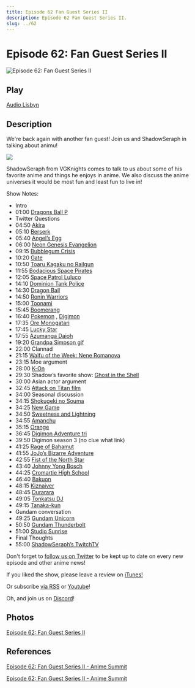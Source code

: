 ```yaml
---
title: Episode 62 Fan Guest Series II
description: Episode 62 Fan Guest Series II.
slug: ../62
---
```


# Episode 62: Fan Guest Series II

![Episode 62: Fan Guest Series II](https://i.imgur.com/ZKQiud2.png)

## Play

[Audio Lisbyn](http://traffic.libsyn.com/ranime/final_62_mixdown.mp3)

## Description

We're back again with another fan guest! Join us and ShadowSeraph in talking about animu!

[![](https://i.imgur.com/EPnQc1R.png)](http://traffic.libsyn.com/ranime/final_62_mixdown.mp3)

ShadowSeraph from VGKnights comes to talk to us about some of his favorite anime and things he enjoys in anime. We also discuss the anime universes it would be most fun and least fun to live in!

Show Notes:

*   Intro
*   01:00 [Dragons Ball P](https://www.youtube.com/watch?v=OYa5aQb3YGE)
*   Twitter Questions
*   04:50 [Akira](http://myanimelist.net/anime/47/Akira)
*   05:10 [Berserk](http://myanimelist.net/anime/33/Berserk)
*   05:40 [Angel’s Egg](http://myanimelist.net/anime/885/Tenshi_no_Tamago)
*   06:00 [Neon Genesis Evangelion](http://myanimelist.net/anime/30/Neon_Genesis_Evangelion?q=evangelion)
*   09:15 [Bubblegum Crisis](http://myanimelist.net/anime/568/Bubblegum_Crisis_Tokyo_2040?q=bubblegum%20crisis)
*   10:20 [Gate](http://myanimelist.net/anime/28907/Gate__Jieitai_Kanochi_nite_Kaku_Tatakaeri?q=gate%20)
*   10:50 [Toaru Kagaku no Railgun](http://myanimelist.net/anime/6213/Toaru_Kagaku_no_Railgun)
*   11:55 [Bodacious Space Pirates](http://myanimelist.net/anime/8917/Mouretsu_Pirates)
*   12:05 [Space Patrol Luluco](http://myanimelist.net/anime/32681/Uchuu_Patrol_Luluco)
*   14:10 [Dominion Tank Police](http://myanimelist.net/anime/1152/New_Dominion_Tank_Police?q=dominion%20)
*   14:30 [Dragon Ball](http://myanimelist.net/anime/223/Dragon_Ball)
*   14:50 [Ronin Warriors](http://myanimelist.net/anime/1264/Yoroiden_Samurai_Troopers?q=ronin%20warriors)
*   15:00 [Toonami](https://en.wikipedia.org/wiki/Toonami)
*   15:45 [Boomerang](https://en.wikipedia.org/wiki/Boomerang_(TV_channel))
*   16:40 [Pokemon](http://myanimelist.net/anime/527/Pokemon) , [Digimon](http://myanimelist.net/anime/552/Digimon_Adventure)
*   17:35 [Ore Monogatari](http://myanimelist.net/anime/28297/Ore_Monogatari?q=ore%20mono)
*   17:45 [Lucky Star](http://myanimelist.net/anime/1887/Lucky%E2%98%86Star)
*   17:55 [Azumanga Daioh](http://myanimelist.net/anime/66/Azumanga_Daioh?q=azuma)
*   19:20 [Grandpa Simpson gif](http://i.imgur.com/LtS8Su6.gif)
*   22:00 Clannad
*   21:15 [Waifu of the Week: Nene Romanova](http://myanimelist.net/character/1696/Nene_Romanova)
*   23:15 Moe argument
*   28:00 [K-On](http://myanimelist.net/anime/5680/K-On?q=k-on)
*   29:30 Shadow’s favorite show: [Ghost in the Shell](http://myanimelist.net/anime/467/Ghost_in_the_Shell__Stand_Alone_Complex?q=ghost%20in%20the%20shell)
*   30:00 Asian actor argument
*   32:45 [Attack on Titan film](https://en.wikipedia.org/wiki/Attack_on_Titan_(film))
*   34:00 Seasonal discussion
*   34:15 [Shokugeki no Souma](http://myanimelist.net/anime/32282/Shokugeki_no_Souma__Ni_no_Sara?q=shoku)
*   34:25 [New Game](http://myanimelist.net/anime/31953/New_Game?q=new%20ga)
*   34:50 [Sweetness and Lightning](http://myanimelist.net/anime/32828/Amaama_to_Inazuma?q=sweetness)
*   34:55 [Amanchu](http://myanimelist.net/anime/31771/Amanchu?q=aman)
*   35:15 [Orange](http://myanimelist.net/anime/32729/Orange)
*   36:45 [Digimon Adventure tri](http://myanimelist.net/anime/32551/Digimon_Adventure_tri_3__Kokuhaku?q=digimon%20adventure%20tri)
*   39:50 Digimon season 3 (no clue what link)
*   41:25 [Rage of Bahamut](http://myanimelist.net/anime/21843/Shingeki_no_Bahamut__Genesis?q=rage%20of%20bahamut)
*   41:55 [JoJo’s Bizarre Adventure](http://myanimelist.net/anime/14719/JoJo_no_Kimyou_na_Bouken_TV?q=jojo%27)
*   42:55 [Fist of the North Star](http://myanimelist.net/anime/967/Hokuto_no_Ken?q=fist%20of%20the%20north%20star)
*   43:40 [Johnny Yong Bosch](http://myanimelist.net/people/10/Johnny_Yong_Bosch?q=john%20yo)
*   44:25 [Cromartie High School](http://myanimelist.net/anime/114/Sakigake_Cromartie_Koukou?q=cromartie%20)
*   46:40 [Bakuon](http://myanimelist.net/anime/30795/Bakuon?q=bakuon)
*   48:15 [Kiznaiver](http://myanimelist.net/anime/31798/Kiznaiver?q=kiznaiver)
*   48:45 [Durarara](http://myanimelist.net/anime/6746/Durarara?q=durarara)
*   49:05 [Tonkatsu DJ](http://myanimelist.net/anime/31370/Tonkatsu_DJ_Agetarou?q=tonkatsu)
*   49:15 [Tanaka-kun](http://myanimelist.net/anime/32093/Tanaka-kun_wa_Itsumo_Kedaruge?q=tanaka-)
*   Gundam conversation
*   49:25 [Gundam Unicorn](http://myanimelist.net/anime/32792/Mobile_Suit_Gundam_Unicorn_RE_0096?q=gundam%20unicorn%20)
*   50:50 [Gundam Thunderbolt](http://myanimelist.net/anime/31973/Mobile_Suit_Gundam_Thunderbolt?q=gundam%20thunderbotl)
*   51:00 [Studio Sunrise](https://en.wikipedia.org/wiki/Sunrise_(company))
*   Final Thoughts 
*   55:00 [ShadowSeraph’s TwitchTV](https://www.twitch.tv/vgknights)

Don't forget to [follow us on Twitter](https://twitter.animesummit.net/) to be kept up to date on every new episode and other anime news!

If you liked the show, please leave a review on [iTunes!](http://itunes.animesummit.net/)

Or subscribe [via RSS](http://ranime.libsyn.com/rss) or [Youtube](http://yt.animesummit.net/)!

Oh, and join us on [Discord](http://discord.animesummit.net/)!

## Photos

[Episode 62: Fan Guest Series II](https://i.imgur.com/ZKQiud2.png)

## References

[Episode 62: Fan Guest Series II - Anime Summit](https://web.archive.org/web/20220128003046/http://animesummit.net/episode-62-fan-guest-series-ii)

[Episode 62: Fan Guest Series II - Anime Summit](http://animesummit.net/episode-62-fan-guest-series-ii)